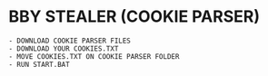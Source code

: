 # BBY STEALER (COOKIE PARSER)

```
- DOWNLOAD COOKIE PARSER FILES
- DOWNLOAD YOUR COOKIES.TXT
- MOVE COOKIES.TXT ON COOKIE PARSER FOLDER
- RUN START.BAT
```

